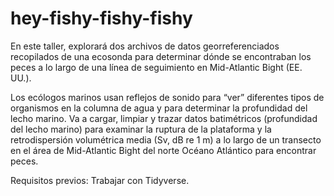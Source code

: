 # hey-fishy-fishy-fishy
En este taller, explorará dos archivos de datos georreferenciados recopilados de una ecosonda para determinar dónde se encontraban los peces a lo largo de una línea de seguimiento en Mid-Atlantic Bight (EE. UU.).

Los ecólogos marinos usan reflejos de sonido para “ver” diferentes tipos de organismos en la columna de agua y para determinar la profundidad del lecho marino. Va a cargar, limpiar y trazar datos batimétricos (profundidad del lecho marino) para examinar la ruptura de la plataforma y la retrodispersión volumétrica media (Sv, dB re 1 m) a lo largo de un transecto en el área de Mid-Atlantic Bight del norte Océano Atlántico para encontrar peces. 

Requisitos previos: Trabajar con Tidyverse.
